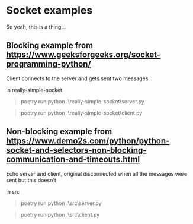 # Socket examples

So yeah, this is a thing...

## Blocking example from https://www.geeksforgeeks.org/socket-programming-python/

Client connects to the server and gets sent two messages.

in really-simple-socket

> poetry run python .\really-simple-socket\server.py

> poetry run python .\really-simple-socket\client.py

## Non-blocking example from https://www.demo2s.com/python/python-socket-and-selectors-non-blocking-communication-and-timeouts.html

Echo server and client, original disconnected when all the messages were sent but this doesn't

in src

> poetry run python .\src\server.py

> poetry run python .\src\client.py